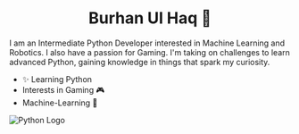 <h1 align="center">Burhan Ul Haq 👋</h1>

I am an Intermediate Python Developer interested in Machine Learning and Robotics. I also have a passion for Gaming. I'm taking on challenges to learn advanced Python, gaining knowledge in things that spark my curiosity.

+ ✨ Learning Python
+ Interests in Gaming 🎮
+ Machine-Learning 🧠

![Python Logo](https://upload.wikimedia.org/wikipedia/commons/c/c3/Python-logo-notext.svg)

